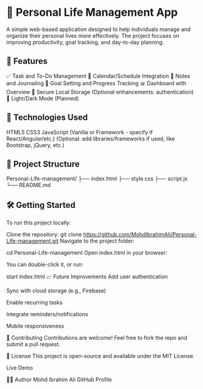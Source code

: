 # 🧠 Personal Life Management App

A simple web-based application designed to help individuals manage and organize their personal lives more effectively. The project focuses on improving productivity, goal tracking, and day-to-day planning.

## 📌 Features

✅ Task and To-Do Management
📅 Calendar/Schedule Integration
📝 Notes and Journaling
🎯 Goal Setting and Progress Tracking
📊 Dashboard with Overview
🔐 Secure Local Storage (Optional enhancements: authentication)
🌙 Light/Dark Mode (Planned)

## 🚀 Technologies Used

HTML5
CSS3
JavaScript (Vanilla or Framework - specify if React/Angular/etc.)
(Optional: add libraries/frameworks if used, like Bootstrap, jQuery, etc.)

## 📂 Project Structure

Personal-Life-management/
├── index.html
├── style.css
├── script.js
└── README.md

## 🛠️ Getting Started

To run this project locally:

Clone the repository:
git clone https://github.com/MohdIbrahimAli/Personal-Life-management.git
Navigate to the project folder:

cd Personal-Life-management Open index.html in your browser:

You can double-click it, or run:

start index.html 📈 Future Improvements Add user authentication

Sync with cloud storage (e.g., Firebase)

Enable recurring tasks

Integrate reminders/notifications

Mobile responsiveness

🤝 Contributing Contributions are welcome! Feel free to fork the repo and submit a pull request.

📄 License This project is open-source and available under the MIT License.

Live Demo

🙋‍♂️ Author Mohd Ibrahim Ali GitHub Profile
